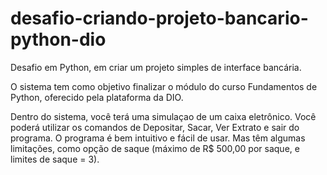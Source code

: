 # desafio-criando-projeto-bancario-python-dio

Desafio em Python, em criar um projeto simples de interface bancária.

O sistema tem como objetivo finalizar o módulo do curso Fundamentos de Python, oferecido pela plataforma da DIO.

Dentro do sistema, você terá uma simulaçao de um caixa eletrônico. 
Você poderá utilizar os comandos de Depositar, Sacar, Ver Extrato e sair do programa. 
O programa é bem intuitivo e fácil de usar. Mas têm algumas limitações, como opção de saque (máximo de R$ 500,00 por saque, e limites de saque = 3).
